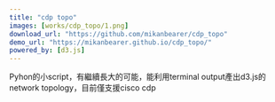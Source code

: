 ```yaml
---
title: "cdp topo"
images: [works/cdp_topo/1.png]
download_url: "https://github.com/mikanbearer/cdp_topo"
demo_url: "https://mikanbearer.github.io/cdp_topo/"
powered_by: [d3.js]
---
```


Pyhon的小script，有繼續長大的可能，能利用terminal output產出d3.js的network topology，目前僅支援cisco cdp